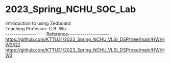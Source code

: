 # 2023_Spring_NCHU_SOC_Lab  
Introduction to using Zedboard  
Teaching Professor: C.B. Wu  
--------------------Reference--------------------  
https://github.com/KTTU31/2023_Spring_NCHU_VLSI_DSP/tree/main/HW/HW2/Q2  
https://github.com/KTTU31/2023_Spring_NCHU_VLSI_DSP/tree/main/HW/HW3

